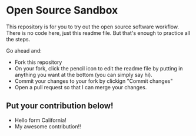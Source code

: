 # Open Source Sandbox

This repository is for you to try out the open source software workflow.
There is no code here, just this readme file. But that's enough to practice all the steps. 

Go ahead and:

* Fork this repository
* On your fork, click the pencil icon to edit the readme file by putting in anything you want at the bottom (you can simply say hi).
* Commit your changes to your fork by clickign "Commit changes"
* Open a pull request so that I can merge your changes.

##  Put your contribution below!

* Hello form California!
* My awesome contribution!!
